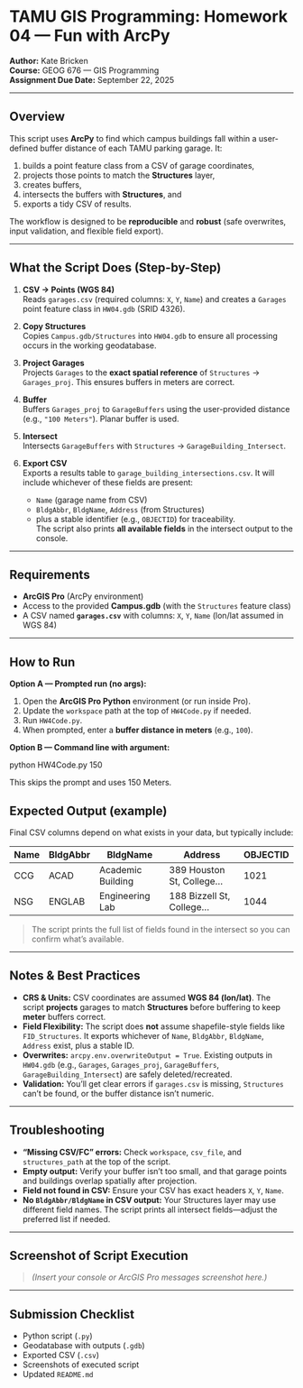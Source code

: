 # TAMU GIS Programming: Homework 04 — Fun with ArcPy

**Author:** Kate Bricken  
**Course:** GEOG 676 — GIS Programming  
**Assignment Due Date:** September 22, 2025  


---

## Overview

This script uses **ArcPy** to find which campus buildings fall within a user-defined buffer distance of each TAMU parking garage. It:

1) builds a point feature class from a CSV of garage coordinates,  
2) projects those points to match the **Structures** layer,  
3) creates buffers,  
4) intersects the buffers with **Structures**, and  
5) exports a tidy CSV of results.

The workflow is designed to be **reproducible** and **robust** (safe overwrites, input validation, and flexible field export).

---

## What the Script Does (Step-by-Step)

1. **CSV → Points (WGS 84)**  
   Reads `garages.csv` (required columns: `X`, `Y`, `Name`) and creates a `Garages` point feature class in `HW04.gdb` (SRID 4326).

2. **Copy Structures**  
   Copies `Campus.gdb/Structures` into `HW04.gdb` to ensure all processing occurs in the working geodatabase.

3. **Project Garages**  
   Projects `Garages` to the **exact spatial reference** of `Structures` → `Garages_proj`. This ensures buffers in meters are correct.

4. **Buffer**  
   Buffers `Garages_proj` to `GarageBuffers` using the user-provided distance (e.g., `"100 Meters"`). Planar buffer is used.

5. **Intersect**  
   Intersects `GarageBuffers` with `Structures` → `GarageBuilding_Intersect`.

6. **Export CSV**  
   Exports a results table to `garage_building_intersections.csv`. It will include whichever of these fields are present:
   - `Name` (garage name from CSV)  
   - `BldgAbbr`, `BldgName`, `Address` (from Structures)  
   - plus a stable identifier (e.g., `OBJECTID`) for traceability.  
   The script also prints **all available fields** in the intersect output to the console.

---

## Requirements

- **ArcGIS Pro** (ArcPy environment)  
- Access to the provided **Campus.gdb** (with the `Structures` feature class)  
- A CSV named **`garages.csv`** with columns: `X`, `Y`, `Name` (lon/lat assumed in WGS 84)

---

## How to Run

**Option A — Prompted run (no args):**
1. Open the **ArcGIS Pro Python** environment (or run inside Pro).
2. Update the `workspace` path at the top of `HW4Code.py` if needed.
3. Run `HW4Code.py`.  
4. When prompted, enter a **buffer distance in meters** (e.g., `100`).

**Option B — Command line with argument:**

python HW4Code.py 150

This skips the prompt and uses 150 Meters.

## Expected Output (example)

Final CSV columns depend on what exists in your data, but typically include:

| Name | BldgAbbr | BldgName            | Address                       | OBJECTID |
|------|----------|---------------------|-------------------------------|----------|
| CCG  | ACAD     | Academic Building   | 389 Houston St, College…      | 1021     |
| NSG  | ENGLAB   | Engineering Lab     | 188 Bizzell St, College…      | 1044     |

> The script prints the full list of fields found in the intersect so you can confirm what’s available.

---

## Notes & Best Practices

- **CRS & Units:** CSV coordinates are assumed **WGS 84 (lon/lat)**. The script **projects** garages to match **Structures** before buffering to keep **meter** buffers correct.
- **Field Flexibility:** The script does **not** assume shapefile-style fields like `FID_Structures`. It exports whichever of `Name`, `BldgAbbr`, `BldgName`, `Address` exist, plus a stable ID.
- **Overwrites:** `arcpy.env.overwriteOutput = True`. Existing outputs in `HW04.gdb` (e.g., `Garages`, `Garages_proj`, `GarageBuffers`, `GarageBuilding_Intersect`) are safely deleted/recreated.
- **Validation:** You’ll get clear errors if `garages.csv` is missing, `Structures` can’t be found, or the buffer distance isn’t numeric.

---

## Troubleshooting

- **“Missing CSV/FC” errors:** Check `workspace`, `csv_file`, and `structures_path` at the top of the script.
- **Empty output:** Verify your buffer isn’t too small, and that garage points and buildings overlap spatially after projection.
- **Field not found in CSV:** Ensure your CSV has exact headers `X`, `Y`, `Name`.
- **No `BldgAbbr/BldgName` in CSV output:** Your Structures layer may use different field names. The script prints all intersect fields—adjust the preferred list if needed.

---

## Screenshot of Script Execution

> *(Insert your console or ArcGIS Pro messages screenshot here.)*

---

## Submission Checklist

- Python script (`.py`)
- Geodatabase with outputs (`.gdb`)
- Exported CSV (`.csv`)
- Screenshots of executed script
- Updated `README.md`
